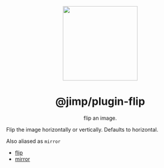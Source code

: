<div align="center">
  <img width="200" height="200"
    src="https://s3.amazonaws.com/pix.iemoji.com/images/emoji/apple/ios-11/256/crayon.png">
  <h1>@jimp/plugin-flip</h1>
  <p>flip an image.</p>
</div>

Flip the image horizontally or vertically. Defaults to horizontal.

Also aliased as `mirror`

- [flip](http://jimp-dev.github.io/jimp/api/jimp/classes/jimp#flip)
- [mirror](http://jimp-dev.github.io/jimp/api/jimp/classes/jimp#mirror)

